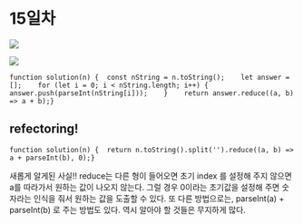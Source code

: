 # 15일차

![](https://gblobscdn.gitbook.com/assets%2F-Lx_BnLKbqvAkZAteaNW%2F-M0Gr8_L7xbPKt833O-g%2F-M0HBG3Erkcm-5KXZJAb%2Fimage.png?alt=media&token=3c7c1e45-b11c-48a7-9c90-1cc4b795ef5e)

![](https://gblobscdn.gitbook.com/assets%2F-Lx_BnLKbqvAkZAteaNW%2F-M0Gr8_L7xbPKt833O-g%2F-M0HBJdi7sgxbHkmLoR6%2Fimage.png?alt=media&token=e2212849-8116-476d-a827-311bc260ff75)

```text
function solution(n) {  const nString = n.toString();    let answer = [];    for (let i = 0; i < nString.length; i++) {        answer.push(parseInt(nString[i]));    }​    return answer.reduce((a, b) => a + b);}
```

## refectoring! <a id="refectoring"></a>

```text
function solution(n) {  return n.toString().split('').reduce((a, b) => a + parseInt(b), 0);}
```

새롭게 알게된 사실!! reduce는 다른 형이 들어오면 초기 index 를 설정해 주지 않으면 a를 따라가서 원하는 값이 나오지 않는다. 그럴 경우 0이라는 초기값을 설정해 주면 숫자라는 인식을 줘서 원하는 값을 도출할 수 있다. 또 다른 방법으로는, parseInt\(a\) + parseInt\(b\) 로 주는 방법도 있다. 역시 알아야 할 것들은 무지하게 많다.

